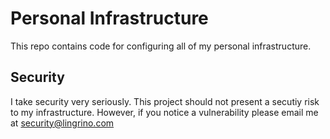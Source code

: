 # Personal Infrastructure

This repo contains code for configuring all of my personal infrastructure.

## Security

I take security very seriously. This project should not present a secutiy risk to my infrastructure. However, if you notice a vulnerability please email me at <security@lingrino.com>
